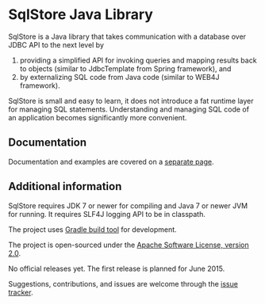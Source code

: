 SqlStore Java Library
=====================

SqlStore is a Java library that takes communication with a database over JDBC
API to the next level by

 1. providing a simplified API for invoking queries and mapping results back to
    objects (similar to JdbcTemplate from Spring framework), and
 2. by externalizing SQL code from Java code (similar to WEB4J framework).

SqlStore is small and easy to learn, it does not introduce a fat runtime layer
for managing SQL statements. Understanding and managing SQL code of an
application becomes significantly more convenient.

Documentation
-------------

Documentation and examples are covered on a [separate page](MANUAL.md).


Additional information
----------------------

SqlStore requires JDK 7 or newer for compiling and Java 7 or newer JVM for
running. It requires SLF4J logging API to be in classpath.

The project uses [Gradle build tool](http://www.gradle.org/) for development.

The project is open-sourced under the
[Apache Software License, version 2.0](LICENSE.md).

No official releases yet. The first release is planned for June 2015.

Suggestions, contributions, and issues are welcome through the
[issue tracker](https://github.com/mrtamm/sqlstore/issues).
